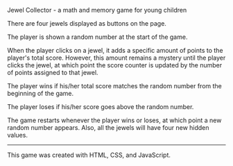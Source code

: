 Jewel Collector - a math and memory game for young children

There are four jewels displayed as buttons on the page.

The player is shown a random number at the start of the game.

When the player clicks on a jewel, it adds a specific amount of points to the player's total score. However, this amount remains a mystery until the player clicks the jewel, at which point the score counter is updated by the number of points assigned to that jewel.

The player wins if his/her total score matches the random number from the beginning of the game.

The player loses if his/her score goes above the random number.

The game restarts whenever the player wins or loses, at which point a new random number appears. Also, all the jewels will have four new hidden values. 

-----------
This game was created with HTML, CSS, and JavaScript.

